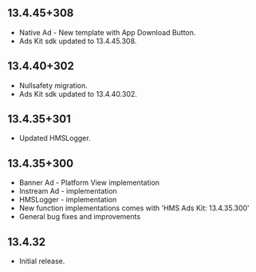 ## 13.4.45+308

* Native Ad - New template with App Download Button.
* Ads Kit sdk updated to 13.4.45.308.

## 13.4.40+302

* Nullsafety migration.
* Ads Kit sdk updated to 13.4.40.302.

## 13.4.35+301

*  Updated HMSLogger.

## 13.4.35+300

* Banner Ad - Platform View implementation
* Instream Ad - implementation
* HMSLogger - implementation
* New function implementations comes with 'HMS Ads Kit: 13.4.35.300'
* General bug fixes and improvements

## 13.4.32

* Initial release.